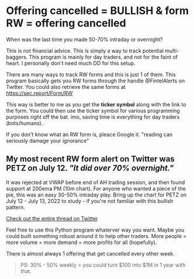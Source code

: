 # Offering cancelled = BULLISH & form RW = offering cancelled

When was the last time you made 50-70% intraday or overnight?


This is not financial advice.
This is simply a way to track potential multi-baggers.
This program is mainly for day traders, and not for the faint of heart.
I personally don't need much DD for this setup.

There are many ways to track RW forms and this is just 1 of them.
This program basically gets you RW forms through the handle @FintelAlerts on Twitter.
You could also retrieve the same forms at https://sec.report/Form/RW

This way is better to me as you get the **ticker symbol** along with the link to the form.
You could then use the ticker symbol for various programming purposes right off the bat.
imo, saving time is everything for day traders (bots/humans).

If you don't know what an RW form is, pleace Google it.
"reading can seriously damage your ignorance”

## My most recent RW form alert on Twitter was PETZ on July 12. ***"It did over 70% overnight."***

It was rejected at VWAP before end of AH trading session, and then found support at 200ema PM (10m chart).
For anyone who wanted a piece of the pie, this was an easy 30-50% intraday play.
Bring up the chart for PETZ on July 12 - July 13, 2022 to study - if you're not familiar with this bullish pattern.

[Check out the entire thread on Twitter](https://twitter.com/IdrisTrades/status/1547301338966523905?s=20&t=HJDi9g7GLtpbxjUq7OG1SQ)

Feel free to use this Python program whaterver way you want. Maybe you could built something robust around it to help other traders.
More people = more volume = more demand = more profits for all (hopefully).

There is almost always 1 offering that get cancelled every other week.

> PS: 30% - 50% weekly = you could turn $100 into $1M in 1 year with that.
